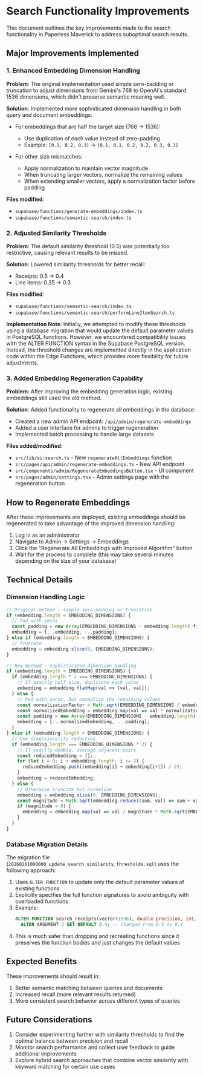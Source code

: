 # Search Functionality Improvements

This document outlines the key improvements made to the search functionality in Paperless Maverick to address suboptimal search results.

## Major Improvements Implemented

### 1. Enhanced Embedding Dimension Handling

**Problem**: The original implementation used simple zero-padding or truncation to adjust dimensions from Gemini's 768 to OpenAI's standard 1536 dimensions, which didn't preserve semantic meaning well.

**Solution**: Implemented more sophisticated dimension handling in both query and document embeddings:

- For embeddings that are half the target size (768 → 1536):
  - Use duplication of each value instead of zero-padding
  - Example: `[0.1, 0.2, 0.3]` → `[0.1, 0.1, 0.2, 0.2, 0.3, 0.3]`
  
- For other size mismatches:
  - Apply normalization to maintain vector magnitude
  - When truncating larger vectors, normalize the remaining values
  - When extending smaller vectors, apply a normalization factor before padding

**Files modified**:
- `supabase/functions/generate-embeddings/index.ts`
- `supabase/functions/semantic-search/index.ts`

### 2. Adjusted Similarity Thresholds

**Problem**: The default similarity threshold (0.5) was potentially too restrictive, causing relevant results to be missed.

**Solution**: Lowered similarity thresholds for better recall:
- Receipts: 0.5 → 0.4
- Line items: 0.35 → 0.3

**Files modified**:
- `supabase/functions/semantic-search/index.ts`
- `supabase/functions/semantic-search/performLineItemSearch.ts`

**Implementation Note**: Initially, we attempted to modify these thresholds using a database migration that would update the default parameter values in PostgreSQL functions. However, we encountered compatibility issues with the ALTER FUNCTION syntax in the Supabase PostgreSQL version. Instead, the threshold changes are implemented directly in the application code within the Edge Functions, which provides more flexibility for future adjustments.

### 3. Added Embedding Regeneration Capability

**Problem**: After improving the embedding generation logic, existing embeddings still used the old method.

**Solution**: Added functionality to regenerate all embeddings in the database:
- Created a new admin API endpoint: `/api/admin/regenerate-embeddings`
- Added a user interface for admins to trigger regeneration
- Implemented batch processing to handle large datasets

**Files added/modified**:
- `src/lib/ai-search.ts` - New `regenerateAllEmbeddings` function
- `src/pages/api/admin/regenerate-embeddings.ts` - New API endpoint
- `src/components/admin/RegenerateEmbeddingsButton.tsx` - UI component
- `src/pages/admin/settings.tsx` - Admin settings page with the regeneration button

## How to Regenerate Embeddings

After these improvements are deployed, existing embeddings should be regenerated to take advantage of the improved dimension handling:

1. Log in as an administrator
2. Navigate to Admin → Settings → Embeddings
3. Click the "Regenerate All Embeddings with Improved Algorithm" button
4. Wait for the process to complete (this may take several minutes depending on the size of your database)

## Technical Details

### Dimension Handling Logic

```typescript
// Original method - simple zero-padding or truncation
if (embedding.length < EMBEDDING_DIMENSIONS) {
  // Pad with zeros
  const padding = new Array(EMBEDDING_DIMENSIONS - embedding.length).fill(0);
  embedding = [...embedding, ...padding];
} else if (embedding.length > EMBEDDING_DIMENSIONS) {
  // Truncate
  embedding = embedding.slice(0, EMBEDDING_DIMENSIONS);
}

// New method - sophisticated dimension handling
if (embedding.length < EMBEDDING_DIMENSIONS) {
  if (embedding.length * 2 === EMBEDDING_DIMENSIONS) {
    // If exactly half size, duplicate each value
    embedding = embedding.flatMap(val => [val, val]);
  } else {
    // Pad with zeros, but normalize the remaining values
    const normalizationFactor = Math.sqrt(EMBEDDING_DIMENSIONS / embedding.length);
    const normalizedEmbedding = embedding.map(val => val * normalizationFactor);
    const padding = new Array(EMBEDDING_DIMENSIONS - embedding.length).fill(0);
    embedding = [...normalizedEmbedding, ...padding];
  }
} else if (embedding.length > EMBEDDING_DIMENSIONS) {
  // Use dimensionality reduction
  if (embedding.length === EMBEDDING_DIMENSIONS * 2) {
    // If exactly double, average adjacent pairs
    const reducedEmbedding = [];
    for (let i = 0; i < embedding.length; i += 2) {
      reducedEmbedding.push((embedding[i] + embedding[i+1]) / 2);
    }
    embedding = reducedEmbedding;
  } else {
    // Otherwise truncate but normalize
    embedding = embedding.slice(0, EMBEDDING_DIMENSIONS);
    const magnitude = Math.sqrt(embedding.reduce((sum, val) => sum + val * val, 0));
    if (magnitude > 0) {
      embedding = embedding.map(val => val / magnitude * Math.sqrt(EMBEDDING_DIMENSIONS));
    }
  }
}
```

### Database Migration Details

The migration file (`20260201000000_update_search_similarity_thresholds.sql`) uses the following approach:

1. Uses `ALTER FUNCTION` to update only the default parameter values of existing functions
2. Explicitly specifies the full function signatures to avoid ambiguity with overloaded functions
3. Example:
   ```sql
   ALTER FUNCTION search_receipts(vector(1536), double precision, int, text) 
     ALTER ARGUMENT 2 SET DEFAULT 0.4; -- Changed from 0.5 to 0.4
   ```
4. This is much safer than dropping and recreating functions since it preserves the function bodies and just changes the default values

## Expected Benefits

These improvements should result in:

1. Better semantic matching between queries and documents
2. Increased recall (more relevant results returned)
3. More consistent search behavior across different types of queries

## Future Considerations

1. Consider experimenting further with similarity thresholds to find the optimal balance between precision and recall
2. Monitor search performance and collect user feedback to guide additional improvements
3. Explore hybrid search approaches that combine vector similarity with keyword matching for certain use cases 